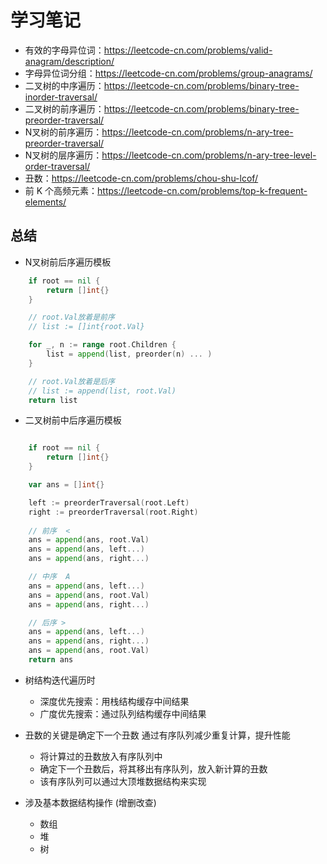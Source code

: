 # 学习笔记

* 有效的字母异位词：https://leetcode-cn.com/problems/valid-anagram/description/
* 字母异位词分组：https://leetcode-cn.com/problems/group-anagrams/
* 二叉树的中序遍历：https://leetcode-cn.com/problems/binary-tree-inorder-traversal/
* 二叉树的前序遍历：https://leetcode-cn.com/problems/binary-tree-preorder-traversal/
* N叉树的前序遍历：https://leetcode-cn.com/problems/n-ary-tree-preorder-traversal/
* N叉树的层序遍历：https://leetcode-cn.com/problems/n-ary-tree-level-order-traversal/
* 丑数：https://leetcode-cn.com/problems/chou-shu-lcof/
* 前 K 个高频元素：https://leetcode-cn.com/problems/top-k-frequent-elements/


## 总结

* N叉树前后序遍历模板

```go
	if root == nil {
		return []int{}
	}

    // root.Val放着是前序 
	// list := []int{root.Val}

	for _, n := range root.Children {
		list = append(list, preorder(n) ... )
	}

    // root.Val放着是后序 
	// list := append(list, root.Val)
	return list
```

* 二叉树前中后序遍历模板
```go

	if root == nil {
		return []int{}
	}

    var ans = []int{}

	left := preorderTraversal(root.Left)
    right := preorderTraversal(root.Right)
    
    // 前序  <
    ans = append(ans, root.Val)
    ans = append(ans, left...)
	ans = append(ans, right...)

	// 中序  A
    ans = append(ans, left...)
    ans = append(ans, root.Val)
	ans = append(ans, right...)

	// 后序 >
    ans = append(ans, left...)
	ans = append(ans, right...)
    ans = append(ans, root.Val)
	return ans
```

* 树结构迭代遍历时
  * 深度优先搜索：用栈结构缓存中间结果
  * 广度优先搜索：通过队列结构缓存中间结果

* 丑数的关键是确定下一个丑数
    通过有序队列减少重复计算，提升性能
    * 将计算过的丑数放入有序队列中
    * 确定下一个丑数后，将其移出有序队列，放入新计算的丑数
    * 该有序队列可以通过大顶堆数据结构来实现

* 涉及基本数据结构操作 (增删改查)
   * 数组
   * 堆
   * 树
